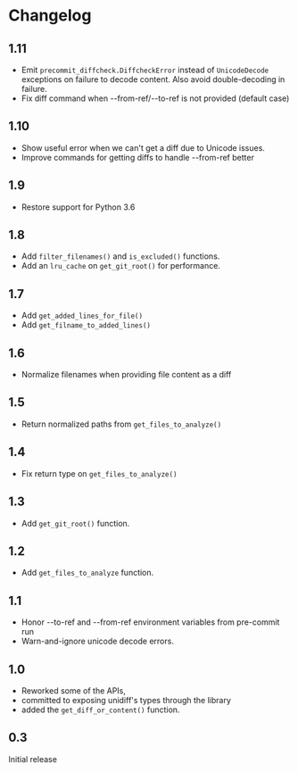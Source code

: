 # Changelog

## 1.11

* Emit `precommit_diffcheck.DiffcheckError` instead of `UnicodeDecode` exceptions on failure to decode content. Also avoid double-decoding in failure.
* Fix diff command when --from-ref/--to-ref is not provided (default case)

## 1.10

* Show useful error when we can't get a diff due to Unicode issues.
* Improve commands for getting diffs to handle --from-ref better

## 1.9

* Restore support for Python 3.6

## 1.8

* Add `filter_filenames()` and `is_excluded()` functions.
* Add an `lru_cache` on `get_git_root()` for performance.

## 1.7

* Add `get_added_lines_for_file()`
* Add `get_filname_to_added_lines()`

## 1.6

* Normalize filenames when providing file content as a diff

## 1.5

* Return normalized paths from `get_files_to_analyze()`

## 1.4

* Fix return type on `get_files_to_analyze()`

## 1.3

* Add `get_git_root()` function.

## 1.2

* Add `get_files_to_analyze` function.

## 1.1

* Honor --to-ref and --from-ref environment variables from pre-commit run
* Warn-and-ignore unicode decode errors.

## 1.0

* Reworked some of the APIs,
* committed to exposing unidiff's types through the library
* added the `get_diff_or_content()` function.

## 0.3

Initial release

